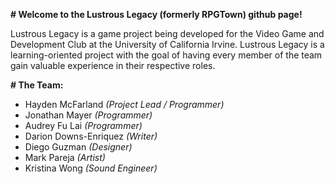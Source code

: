 **# Welcome to the Lustrous Legacy (formerly RPGTown) github page!**

Lustrous Legacy is a game project being developed for the Video Game and Development Club at the University of California Irvine. Lustrous Legacy is a learning-oriented project with the goal of having every member of the team gain valuable experience in their respective roles.

**# The Team:**
- Hayden McFarland _(Project Lead / Programmer)_
- Jonathan Mayer _(Programmer)_
- Audrey Fu Lai _(Programmer)_
- Darion Downs-Enriquez _(Writer)_
- Diego Guzman _(Designer)_
- Mark Pareja _(Artist)_
- Kristina Wong _(Sound Engineer)_
